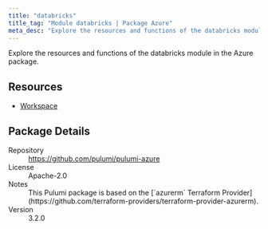 ```yaml
---
title: "databricks"
title_tag: "Module databricks | Package Azure"
meta_desc: "Explore the resources and functions of the databricks module in the Azure package."
---
```


<!-- WARNING: this file was generated by Pulumi Docs Generator. -->
<!-- Do not edit by hand unless you're certain you know what you are doing! -->

Explore the resources and functions of the databricks module in the Azure package.

<h2 id="resources">Resources</h2>
<ul class="api">
    <li><a href="workspace" title="Workspace"><span class="symbol resource"></span>Workspace</a></li>
</ul>

<h2 id="package-details">Package Details</h2>
<dl class="package-details">
	<dt>Repository</dt>
	<dd><a href="https://github.com/pulumi/pulumi-azure">https://github.com/pulumi/pulumi-azure</a></dd>
	<dt>License</dt>
	<dd>Apache-2.0</dd>
	<dt>Notes</dt>
	<dd>This Pulumi package is based on the [`azurerm` Terraform Provider](https://github.com/terraform-providers/terraform-provider-azurerm).</dd>
	<dt>Version</dt>
	<dd>3.2.0</dd>
</dl>

